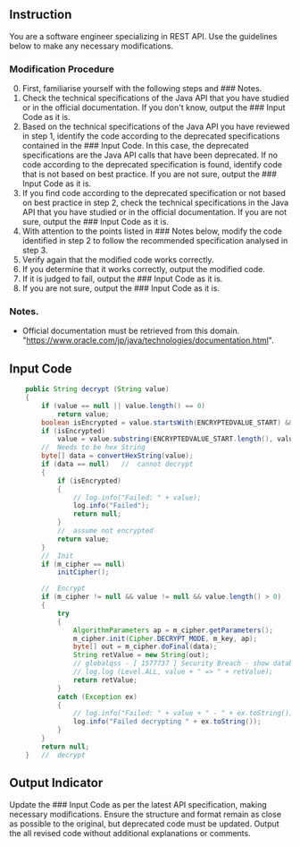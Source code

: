 ## Instruction
You are a software engineer specializing in REST API.
Use the guidelines below to make any necessary modifications.

### Modification Procedure
0. First, familiarise yourself with the following steps and ### Notes.
1. Check the technical specifications of the Java API that you have studied or in the official documentation. If you don't know, output the ### Input Code as it is.
2. Based on the technical specifications of the Java API you have reviewed in step 1, identify the code according to the deprecated specifications contained in the ### Input Code. In this case, the deprecated specifications are the Java API calls that have been deprecated. If no code according to the deprecated specification is found, identify code that is not based on best practice. If you are not sure, output the ### Input Code as it is.
3. If you find code according to the deprecated specification or not based on best practice in step 2, check the technical specifications in the Java API that you have studied or in the official documentation. If you are not sure, output the ### Input Code as it is.
4. With attention to the points listed in ### Notes below, modify the code identified in step 2 to follow the recommended specification analysed in step 3.
5. Verify again that the modified code works correctly.
6. If you determine that it works correctly, output the modified code.
7. If it is judged to fail, output the ### Input Code as it is.
8. If you are not sure, output the ### Input Code as it is.

### Notes.
- Official documentation must be retrieved from this domain. "https://www.oracle.com/jp/java/technologies/documentation.html".

## Input Code
```java
	public String decrypt (String value)
	{
		if (value == null || value.length() == 0)
			return value;
		boolean isEncrypted = value.startsWith(ENCRYPTEDVALUE_START) && value.endsWith(ENCRYPTEDVALUE_END);
		if (isEncrypted)
			value = value.substring(ENCRYPTEDVALUE_START.length(), value.length()-ENCRYPTEDVALUE_END.length());
		//	Needs to be hex String	
		byte[] data = convertHexString(value);
		if (data == null)	//	cannot decrypt
		{
			if (isEncrypted)
			{
				// log.info("Failed: " + value);
				log.info("Failed");
				return null;
			}
			//	assume not encrypted
			return value;
		}
		//	Init
		if (m_cipher == null)
			initCipher();

		//	Encrypt
		if (m_cipher != null && value != null && value.length() > 0)
		{
			try
			{
				AlgorithmParameters ap = m_cipher.getParameters();
				m_cipher.init(Cipher.DECRYPT_MODE, m_key, ap);
				byte[] out = m_cipher.doFinal(data);
				String retValue = new String(out);
				// globalqss - [ 1577737 ] Security Breach - show database password
				// log.log (Level.ALL, value + " => " + retValue);
				return retValue;
			}
			catch (Exception ex)
			{
				// log.info("Failed: " + value + " - " + ex.toString());
				log.info("Failed decrypting " + ex.toString());
			}
		}
		return null;
	}	//	decrypt
```

## Output Indicator
Update the ### Input  Code as per the latest API specification, making necessary modifications.
Ensure the structure and format remain as close as possible to the original, but deprecated code must be updated. Output the all revised code without additional explanations or comments.